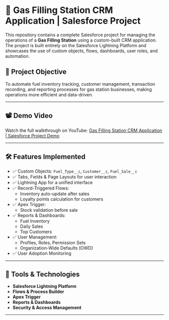 # 🚀 Gas Filling Station CRM Application | Salesforce Project

This repository contains a complete Salesforce project for managing the operations of a **Gas Filling Station** using a custom-built CRM application. The project is built entirely on the Salesforce Lightning Platform and showcases the use of custom objects, flows, dashboards, user roles, and automation.

## 🎯 Project Objective

To automate fuel inventory tracking, customer management, transaction recording, and reporting processes for gas station businesses, making operations more efficient and data-driven.

---

## 📽️ Demo Video

Watch the full walkthrough on YouTube: [Gas Filling Station CRM Application | Salesforce Project Demo](https://www.youtube.com/watch?v=hzd_Vmcksgk)

---

## 🛠️ Features Implemented

- ✅ Custom Objects: `Fuel_Type__c`, `Customer__c`, `Fuel_Sale__c`
- ✅ Tabs, Fields & Page Layouts for user interaction
- ✅ Lightning App for a unified interface
- ✅ Record-Triggered Flows:
  - Inventory auto-update after sales
  - Loyalty points calculation for customers
- ✅ Apex Trigger:
  - Stock validation before sale
- ✅ Reports & Dashboards:
  - Fuel Inventory
  - Daily Sales
  - Top Customers
- ✅ User Management:
  - Profiles, Roles, Permission Sets
  - Organization-Wide Defaults (OWD)
- ✅ User Adoption Monitoring

---

## 🧰 Tools & Technologies

- **Salesforce Lightning Platform**
- **Flows & Process Builder**
- **Apex Trigger**
- **Reports & Dashboards**
- **Security & Access Management**

---

